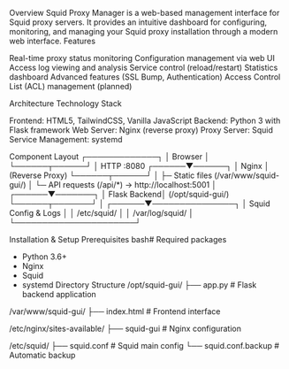 Overview
Squid Proxy Manager is a web-based management interface for Squid proxy servers. It provides an intuitive dashboard for configuring, monitoring, and managing your Squid proxy installation through a modern web interface.
Features

Real-time proxy status monitoring
Configuration management via web UI
Access log viewing and analysis
Service control (reload/restart)
Statistics dashboard
Advanced features (SSL Bump, Authentication)
Access Control List (ACL) management (planned)


Architecture
Technology Stack

Frontend: HTML5, TailwindCSS, Vanilla JavaScript
Backend: Python 3 with Flask framework
Web Server: Nginx (reverse proxy)
Proxy Server: Squid
Service Management: systemd

Component Layout
┌─────────────┐
│   Browser   │
└──────┬──────┘
       │ HTTP :8080
┌──────▼──────┐
│    Nginx    │ (Reverse Proxy)
└──────┬──────┘
       │
       ├─ Static files (/var/www/squid-gui/)
       │
       └─ API requests (/api/*) → http://localhost:5001
                                   │
                            ┌──────▼───────┐
                            │ Flask Backend│ (/opt/squid-gui/)
                            └──────┬───────┘
                                   │
                            ┌──────▼───────────────┐
                            │ Squid Config & Logs  │
                            │ /etc/squid/          │
                            │ /var/log/squid/      │
                            └──────────────────────┘

Installation & Setup
Prerequisites
bash# Required packages
- Python 3.6+
- Nginx
- Squid
- systemd
Directory Structure
/opt/squid-gui/
├── app.py                  # Flask backend application

/var/www/squid-gui/
├── index.html             # Frontend interface

/etc/nginx/sites-available/
├── squid-gui              # Nginx configuration

/etc/squid/
├── squid.conf             # Squid main config
└── squid.conf.backup      # Automatic backup
